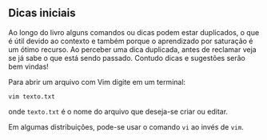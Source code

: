 Dicas iniciais
--------------

Ao longo do livro alguns comandos ou dicas podem estar duplicados, o que
é útil devido ao contexto e também porque o aprendizado por saturação é
um ótimo recurso. Ao perceber uma dica duplicada, antes de reclamar veja
se já sabe o que está sendo passado. Contudo dicas e sugestões serão bem
vindas!

Para abrir um arquivo com Vim digite em um terminal:

    vim texto.txt

onde `texto.txt` é o nome do arquivo que deseja-se criar ou
editar.

Em algumas distribuições, pode-se usar o comando `vi` ao
invés de `vim`.


